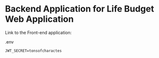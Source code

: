 # Backend Application for Life Budget Web Application

Link to the Front-end application:




.env
```
JWT_SECRET=tonsofcharactes
```

